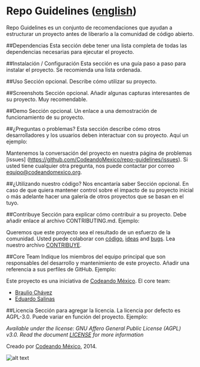 Repo Guidelines ([english](/README.md))
============

Repo Guidelines es un conjunto de recomendaciones que ayudan a estructurar un proyecto antes de liberarlo a la comunidad de código abierto.

##Dependencias
Esta sección debe tener una lista completa de todas las dependencias necesarias para ejecutar el proyecto.

##Instalación / Configuración 
Esta sección es una guía paso a paso para instalar el proyecto. Se recomienda una lista ordenada.

##Uso 
Sección opcional. Describe cómo utilizar su proyecto.

##Screenshots
Sección opcional. Añadir algunas capturas interesantes de su proyecto. Muy recomendable.

##Demo
Sección opcional. Un enlace a una demostración de funcionamiento de su proyecto.

##¿Preguntas o problemas? 
Esta sección describe cómo otros desarrolladores y los usuarios deben interactuar con su proyecto. Aquí un ejemplo:

Mantenemos la conversación del proyecto en nuestra página de problemas [issues] (https://github.com/CodeandoMexico/repo-guidelines/issues). Si usted tiene cualquier otra pregunta, nos puede contactar por correo <equipo@codeandomexico.org>.

##¿Utilizando nuestro código? Nos encantaría saber 
Sección opcional. En caso de que quiera mantener control sobre el impacto de su proyecto inicial o más adelante hacer una galería de otros proyectos que se basan en el tuyo.

##Contribuye
Sección para explicar cómo contribuir a su proyecto. Debe añadir enlace al archivo CONTRIBUTING.md. Ejemplo:

Queremos que este proyecto sea el resultado de un esfuerzo de la comunidad. Usted puede colaborar con [código](https://github.com/CodeandoMexico/repo-guidelines/pulls), [ideas](https://github.com/CodeandoMexico/repo-guidelines/issues) and [bugs](https://github.com/CodeandoMexico/repo-guidelines/issues). Lea nuestro archivo [CONTRIBUYE](/CONTRIBUYE.md).

##Core Team
Indique los miembros del equipo principal que son responsables del desarrollo y mantenimiento de este proyecto. Añadir una referencia a sus perfiles de GitHub. Ejemplo:

Este proyecto es una iniciativa de [Codeando México](http://www.codeandomexico.org).
El core team:
- [Braulio Chávez](https://github.com/HackerOfDreams)
- [Eduardo Salinas](https://github.com/lalo)

##Licencia
Sección para agregar la licencia. La licencia por defecto es AGPL-3.0. Puede variar en función del proyecto. Ejemplo:

_Available under the license: GNU Affero General Public License (AGPL) v3.0. Read the document [LICENSE](/LICENSE) for more information_

Creado por [Codeando México](http://www.codeandomexico.org), 2014.

![alt text](http://blog.codeandomexico.org/images/logo.png "Codeando México")
